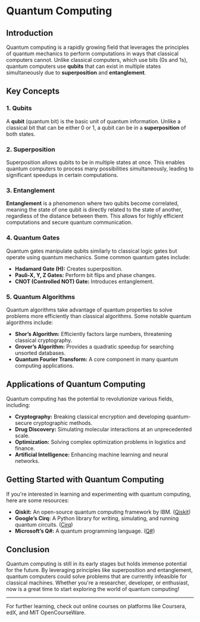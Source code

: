 # Quantum Computing

## Introduction
Quantum computing is a rapidly growing field that leverages the principles of quantum mechanics to perform computations in ways that classical computers cannot. Unlike classical computers, which use bits (0s and 1s), quantum computers use **qubits** that can exist in multiple states simultaneously due to **superposition** and **entanglement**.

## Key Concepts

### 1. Qubits
A **qubit** (quantum bit) is the basic unit of quantum information. Unlike a classical bit that can be either 0 or 1, a qubit can be in a **superposition** of both states.

### 2. Superposition
Superposition allows qubits to be in multiple states at once. This enables quantum computers to process many possibilities simultaneously, leading to significant speedups in certain computations.

### 3. Entanglement
**Entanglement** is a phenomenon where two qubits become correlated, meaning the state of one qubit is directly related to the state of another, regardless of the distance between them. This allows for highly efficient computations and secure quantum communication.

### 4. Quantum Gates
Quantum gates manipulate qubits similarly to classical logic gates but operate using quantum mechanics. Some common quantum gates include:
- **Hadamard Gate (H):** Creates superposition.
- **Pauli-X, Y, Z Gates:** Perform bit flips and phase changes.
- **CNOT (Controlled NOT) Gate:** Introduces entanglement.

### 5. Quantum Algorithms
Quantum algorithms take advantage of quantum properties to solve problems more efficiently than classical algorithms. Some notable quantum algorithms include:
- **Shor’s Algorithm:** Efficiently factors large numbers, threatening classical cryptography.
- **Grover’s Algorithm:** Provides a quadratic speedup for searching unsorted databases.
- **Quantum Fourier Transform:** A core component in many quantum computing applications.

## Applications of Quantum Computing
Quantum computing has the potential to revolutionize various fields, including:
- **Cryptography:** Breaking classical encryption and developing quantum-secure cryptographic methods.
- **Drug Discovery:** Simulating molecular interactions at an unprecedented scale.
- **Optimization:** Solving complex optimization problems in logistics and finance.
- **Artificial Intelligence:** Enhancing machine learning and neural networks.

## Getting Started with Quantum Computing
If you're interested in learning and experimenting with quantum computing, here are some resources:
- **Qiskit:** An open-source quantum computing framework by IBM. ([Qiskit](https://qiskit.org/))
- **Google’s Cirq:** A Python library for writing, simulating, and running quantum circuits. ([Cirq](https://quantumai.google/cirq))
- **Microsoft’s Q#:** A quantum programming language. ([Q#](https://azure.microsoft.com/en-us/products/quantum/))

## Conclusion
Quantum computing is still in its early stages but holds immense potential for the future. By leveraging principles like superposition and entanglement, quantum computers could solve problems that are currently infeasible for classical machines. Whether you're a researcher, developer, or enthusiast, now is a great time to start exploring the world of quantum computing!

---

For further learning, check out online courses on platforms like Coursera, edX, and MIT OpenCourseWare.

